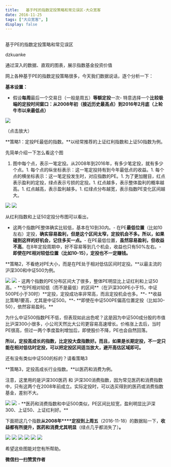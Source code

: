 ```yaml
---
title:   基于PE的指数定投策略和常见误区-大众宽客
date: 2016-11-25
tags: ["大众宽客", ]
display: false
---
```



## 



基于PE的指数定投策略和常见误区




dzkuanke




通过深入的数据、直观的图表，展示指数基金投资价值


网上各种基于PE的指数定投策略很多，今天我们数据说话，逐个分析一下：



**基本设置：**
- 假设**每周**最后一个交易日（一般是周五）**等额定投**一次- 特意选择一个**比较极端的定投时间窗口：从2008年初（接近历史最高点）到2016年2月底（上轮牛市以来最低点）**
<img data-s="300,640" data-type="png" src="http://mmbiz.qpic.cn/mmbiz_png/PKw3FQPmhIhRiczxEtlnz2nyJ4TSE1745gVYSZW8SMacLjxehwmO7812TicyeianeYjpZoqxPD0AButhev5iaDD5dw/0?wx_fmt=png" data-ratio="0.38137082601054484" data-w="1138"/>

（点击放大）



**策略1：定投PE最低的指数。**以经常推荐的上证红利指数和上证50指数为例。



先简单介绍一下怎么看这个图
1. 图中每个点，表示一笔定投。从2008年到2016年，有多少笔定投，就有多少个点。1. 每个点的纵坐标表示：这一笔定投持有到今年最低点的收益。1. 每个点的横坐标表示：这一笔定投发生时，对应指数的PE。1. 为了更加醒目，红点表示盈利的定投，绿点表示亏损的定投。1. 红点越多，表示整体盈利的概率越高。1. 红点越高，表示盈利越多。1. 红绿点分布越宽，表示指数PE变化区间越大。


<img data-s="300,640" data-type="png" src="http://mmbiz.qpic.cn/mmbiz_png/PKw3FQPmhIhRiczxEtlnz2nyJ4TSE1745nibtPdZk0TI4Fibml5V24d3PgFNP4hyUQXPH8jBAQQzct14DKeeXV5hQ/0?wx_fmt=png" style="" data-ratio="0.6563106796116505" data-w="1030"/>

<img data-s="300,640" data-type="png" src="http://mmbiz.qpic.cn/mmbiz_png/PKw3FQPmhIhRiczxEtlnz2nyJ4TSE17451ZqYUweCFLAM1WlNBh4KkbhdR7j09hbAruiaBm7xgn46L02HMm9Oszw/0?wx_fmt=png" style="" data-ratio="0.6577437858508605" data-w="1046"/>

从红利指数和上证50定投分布图可以看出，
- 这两个指数PE整体确实比较低，基本在10到30内。- 在PE**最低位置**（比如10左右）定投，**确实容易盈利，但是这个区间太窄，定投机会不多。所以，如果碰到这样的好机会，记住多买一点。**- 在PE最低位置，**虽然容易盈利，但收益不高**。在8年定投周期中，好不容易等到几个机会，收益也只有50%左右。- **即使在PE相对较低位置（比如10-15），定投也不一定赚钱。**




**策略2，不看绝对PE大小，而是在PE处于相对低估区间时定投。**以最主流的沪深300和中证500为例。



<img data-s="300,640" data-type="png" src="http://mmbiz.qpic.cn/mmbiz_png/PKw3FQPmhIhRiczxEtlnz2nyJ4TSE1745iaJ4tPSeSEM5xFDYVDLd0cusEtibBtqXtHQ7qia6x0wBicC3fYJf1wvI6g/0?wx_fmt=png" style="" data-ratio="0.666023166023166" data-w="1036"/>

<img data-s="300,640" data-type="png" src="http://mmbiz.qpic.cn/mmbiz_png/PKw3FQPmhIhRiczxEtlnz2nyJ4TSE17455F9DKFUa5n4eH9SicDxudHibCAiadRgR7dNIs2oiaWBtIGItvYkCPRibtAg/0?wx_fmt=png" style="" data-ratio="0.6647286821705426" data-w="1032"/>
- 这两个指数的PE分布区间大了很多，整体PE明显比上证红利和上证50高。- **在PE相对较低（而不是最低）的区间**（在沪深300PE小于15，中证500PE小于30时）**定投，定投成功率非常高，而且定投机会也多。**- **收益比策略1要高，尤其是中证500。**- **即使在中证500PE偏高位置定投（比如30-50），依然容易盈利。**


为什么中证500指数PE不低，但表现如此出色呢？这是因为中证500成分股的市值比沪深300小很多，小公司天然比大公司更容易高速增长。价格涨上去后，当时PE很高，但过一两个季度盈利增加后，即使股价不降，PE也会自然回落。



**所以，定投高成长的指数，比定投大盘指数好。而且，如果是长期定投，不一定只能在相对低估时定投，可以把定投区间适当放大，避开高估区域即可。**



还有没有类似中证500的标的？请看策略3





**策略3，定投高成长行业指数。**以医药和消费为例。



注意，这里用的是沪深300医药 和 沪深300消费指数，因为常见医药和消费指数中，只有这两个在2008年前成立。实际定投时，可以选买得到的医药或消费指数基金，差别不大。



<img data-s="300,640" data-type="png" src="http://mmbiz.qpic.cn/mmbiz_png/PKw3FQPmhIhRiczxEtlnz2nyJ4TSE17450cIGD2wxwqib8icQ3PZMcCpiaJzprmdd8seVUx4JzcKtHMiaBtr7eqkaQA/0?wx_fmt=png" style="" data-ratio="0.6731898238747553" data-w="1022"/>

<img data-s="300,640" data-type="png" src="http://mmbiz.qpic.cn/mmbiz_png/PKw3FQPmhIhRiczxEtlnz2nyJ4TSE1745agGeYBfLhLiaOfnIiaC0Zjbdfiauj1vJ8vCOyQcwwtUyLiciap5hjAs7Ndg/0?wx_fmt=png" style="" data-ratio="0.666015625" data-w="1024"/>
- **医药和消费指数和中证500类似，PE区间比较宽，盈利明显比沪深300、上证50、上证红利好。**




下面把这几个指数**从2008年****定投到上周五**（2016-11-18）的数据贴一下，**收益都有所提升，医药和消费尤其明显**（绿点几乎都消失了）**。**

<img data-s="300,640" data-type="png" src="http://mmbiz.qpic.cn/mmbiz_png/PKw3FQPmhIhRiczxEtlnz2nyJ4TSE1745GjOKDkhYpoN9UbSSutOEOg7ynkutPiap1kGvrFUlO8LuosU6nLBF1ww/0?wx_fmt=png" style="" data-ratio="0.655705996131528" data-w="1034"/>

<img data-s="300,640" data-type="png" src="http://mmbiz.qpic.cn/mmbiz_png/PKw3FQPmhIhRiczxEtlnz2nyJ4TSE1745pn8eFtddebTDnNdWH007LwS68ODakraKAovjIgLU6Nn6QMmB9MozvQ/0?wx_fmt=png" style="" data-ratio="0.6595330739299611" data-w="1028"/>

<img data-s="300,640" data-type="png" src="http://mmbiz.qpic.cn/mmbiz_png/PKw3FQPmhIhRiczxEtlnz2nyJ4TSE1745vmkDxtgNOVx72AQGjqQT4QMmQ9qnDk0JTpvgJNXPicuB702xXwrHkOg/0?wx_fmt=png" style="" data-ratio="0.6750972762645915" data-w="1028"/>

<img data-s="300,640" data-type="png" src="http://mmbiz.qpic.cn/mmbiz_png/PKw3FQPmhIhRiczxEtlnz2nyJ4TSE1745TpMyO3KQhELFGVPQuTItaxmrQTAV469zGSmiaasrzPgKzezfPJSQMibw/0?wx_fmt=png" style="" data-ratio="0.666030534351145" data-w="1048"/>

<img data-s="300,640" data-type="png" src="http://mmbiz.qpic.cn/mmbiz_png/PKw3FQPmhIhRiczxEtlnz2nyJ4TSE1745IdWAr5ae7tjemRImMVicgGPQuMhkh4vYm17PJo1YOBPic5Lf5rLbBajQ/0?wx_fmt=png" style="" data-ratio="0.6570327552986512" data-w="1038"/>

<img data-s="300,640" data-type="png" src="http://mmbiz.qpic.cn/mmbiz_png/PKw3FQPmhIhRiczxEtlnz2nyJ4TSE1745jHKNtdTM2OKxibdnAEJIibGsR0hic5VUEXSiajIWxPY1h7If402OWjwv7Q/0?wx_fmt=png" style="" data-ratio="0.6653771760154739" data-w="1034"/>



希望这些图能对您有所帮助。


**微信扫一扫赞赏作者**